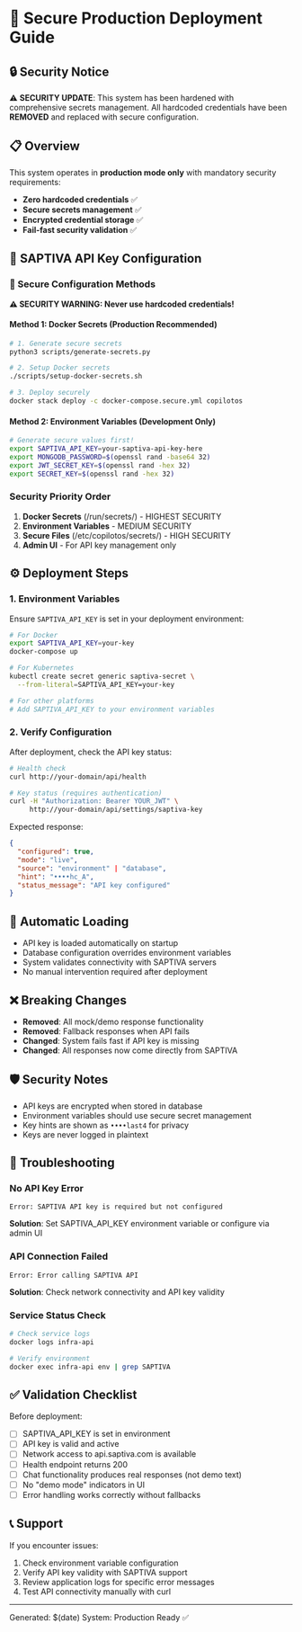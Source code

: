 # 🚀 Secure Production Deployment Guide

## 🔒 Security Notice
⚠️ **SECURITY UPDATE**: This system has been hardened with comprehensive secrets management. All hardcoded credentials have been **REMOVED** and replaced with secure configuration.

## 📋 Overview
This system operates in **production mode only** with mandatory security requirements:
- **Zero hardcoded credentials** ✅
- **Secure secrets management** ✅
- **Encrypted credential storage** ✅
- **Fail-fast security validation** ✅

## 🔑 SAPTIVA API Key Configuration

### 🔐 Secure Configuration Methods

**⚠️ SECURITY WARNING: Never use hardcoded credentials!**

#### Method 1: Docker Secrets (Production Recommended)
```bash
# 1. Generate secure secrets
python3 scripts/generate-secrets.py

# 2. Setup Docker secrets
./scripts/setup-docker-secrets.sh

# 3. Deploy securely
docker stack deploy -c docker-compose.secure.yml copilotos
```

#### Method 2: Environment Variables (Development Only)
```bash
# Generate secure values first!
export SAPTIVA_API_KEY=your-saptiva-api-key-here
export MONGODB_PASSWORD=$(openssl rand -base64 32)
export JWT_SECRET_KEY=$(openssl rand -hex 32)
export SECRET_KEY=$(openssl rand -hex 32)
```

### Security Priority Order
1. **Docker Secrets** (/run/secrets/) - HIGHEST SECURITY
2. **Environment Variables** - MEDIUM SECURITY
3. **Secure Files** (/etc/copilotos/secrets/) - HIGH SECURITY
4. **Admin UI** - For API key management only

## ⚙️ Deployment Steps

### 1. Environment Variables
Ensure `SAPTIVA_API_KEY` is set in your deployment environment:
```bash
# For Docker
export SAPTIVA_API_KEY=your-key
docker-compose up

# For Kubernetes
kubectl create secret generic saptiva-secret \
  --from-literal=SAPTIVA_API_KEY=your-key

# For other platforms
# Add SAPTIVA_API_KEY to your environment variables
```

### 2. Verify Configuration
After deployment, check the API key status:
```bash
# Health check
curl http://your-domain/api/health

# Key status (requires authentication)
curl -H "Authorization: Bearer YOUR_JWT" \
     http://your-domain/api/settings/saptiva-key
```

Expected response:
```json
{
  "configured": true,
  "mode": "live",
  "source": "environment" | "database",
  "hint": "••••hc_A",
  "status_message": "API key configured"
}
```

## 🔄 Automatic Loading
- API key is loaded automatically on startup
- Database configuration overrides environment variables
- System validates connectivity with SAPTIVA servers
- No manual intervention required after deployment

## ❌ Breaking Changes
- **Removed**: All mock/demo response functionality
- **Removed**: Fallback responses when API fails
- **Changed**: System fails fast if API key is missing
- **Changed**: All responses now come directly from SAPTIVA

## 🛡️ Security Notes
- API keys are encrypted when stored in database
- Environment variables should use secure secret management
- Key hints are shown as `••••last4` for privacy
- Keys are never logged in plaintext

## 🚨 Troubleshooting

### No API Key Error
```
Error: SAPTIVA API key is required but not configured
```
**Solution**: Set SAPTIVA_API_KEY environment variable or configure via admin UI

### API Connection Failed
```
Error: Error calling SAPTIVA API
```
**Solution**: Check network connectivity and API key validity

### Service Status Check
```bash
# Check service logs
docker logs infra-api

# Verify environment
docker exec infra-api env | grep SAPTIVA
```

## ✅ Validation Checklist

Before deployment:
- [ ] SAPTIVA_API_KEY is set in environment
- [ ] API key is valid and active
- [ ] Network access to api.saptiva.com is available
- [ ] Health endpoint returns 200
- [ ] Chat functionality produces real responses (not demo text)
- [ ] No "demo mode" indicators in UI
- [ ] Error handling works correctly without fallbacks

## 📞 Support
If you encounter issues:
1. Check environment variable configuration
2. Verify API key validity with SAPTIVA support
3. Review application logs for specific error messages
4. Test API connectivity manually with curl

---
Generated: $(date)
System: Production Ready ✅